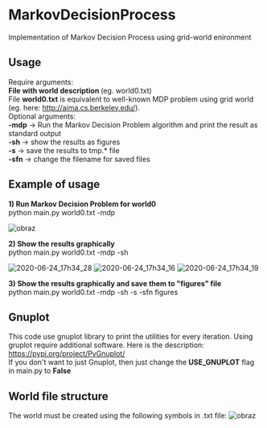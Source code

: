 # MarkovDecisionProcess
Implementation of Markov Decision Process using grid-world enironment

## Usage
Require arguments:<br>
<b>File with world description </b> (eg. world0.txt)<br>
File <b> world0.txt</b> is equivalent to well-known MDP problem using grid world (eg. here: http://aima.cs.berkeley.edu/). 
<br>
Optional arguments: <br>
<b>-mdp</b> -> Run the Markov Decision Problem algorithm and print the result as standard output <br>
<b>-sh</b> -> show the results as figures <br>
<b>-s</b> -> save the results to tmp.* file <br>
<b>-sfn</b> -> change the filename for saved files <br>

## Example of usage
<b>1) Run Markov Decision Problem for world0</b><br>
python main.py world0.txt -mdp

![obraz](https://user-images.githubusercontent.com/44849247/85585966-c7889280-b640-11ea-936c-7d680dd8e1eb.png)

<b>2) Show the results graphically</b><br>
python main.py world0.txt -mdp -sh

![2020-06-24_17h34_28](https://user-images.githubusercontent.com/44849247/85586269-10d8e200-b641-11ea-9024-f78614f0c2d3.png)
![2020-06-24_17h34_16](https://user-images.githubusercontent.com/44849247/85586275-13d3d280-b641-11ea-88e5-fb753d021fa7.png)
![2020-06-24_17h34_19](https://user-images.githubusercontent.com/44849247/85586283-1504ff80-b641-11ea-97f0-051bcaeb3a51.png)

<b>3) Show the results graphically and save them to "figures" file</b><br>
python main.py world0.txt -mdp -sh -s -sfn figures

## Gnuplot 
This code use gnuplot library to print the utilities for every iteration. Using gruplot require additional software. Here is the description: https://pypi.org/project/PyGnuplot/
<br>
If you don't want to just Gnuplot, then just change the <b>USE_GNUPLOT</b> flag in main.py to <b>False</b>

## World file structure
The world must be created using the following symbols in .txt file:
![obraz](https://user-images.githubusercontent.com/44849247/85588710-3830ae80-b643-11ea-9804-a712a75668ef.png)

